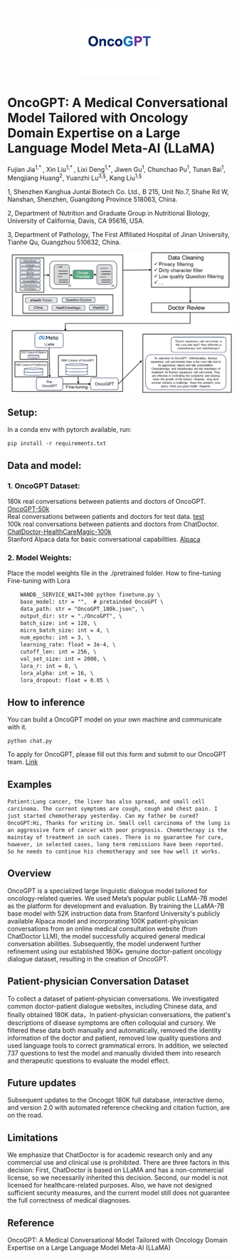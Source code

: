 <div align=center>
<img src="https://github.com/OncoGPT1/OncoGPT1/blob/main/fig/logo.png" width="180) height="105">  
</div>  

# **OncoGPT: A Medical Conversational Model Tailored with Oncology Domain Expertise on a Large Language Model Meta-AI (LLaMA)**
Fujian Jia<sup>1,* </sup>, Xin Liu<sup>1,* </sup>, Lixi Deng<sup>1,*</sup>, Jiwen Gu<sup>1</sup>, Chunchao Pu<sup>1</sup>, Tunan Bai<sup>1</sup>, Mengjiang Huang<sup>2</sup>, Yuanzhi Lu<sup>3,§</sup>, Kang Liu<sup>1,§</sup>  

1, Shenzhen Kanghua Juntai Biotech Co. Ltd., B 215, Unit No.7, Shahe Rd W, Nanshan, Shenzhen, Guangdong Province 518063, China.  

2, Department of Nutrition and Graduate Group in Nutritional Biology, University of California, Davis, CA 95616, USA.  

3, Department of Pathology, The First Affiliated Hospital of Jinan University, Tianhe Qu, Guangzhou 510632, China.  


![image](https://github.com/OncoGPT1/OncoGPT1/blob/main/fig/oncogpt.png)

## Setup:
In a conda env with pytorch available, run:  
```
pip install -r requirements.txt 
```

## Data and model:
### 1. OncoGPT Dataset:
180k real conversations between patients and doctors of OncoGPT. [OncoGPT-50k](https://github.com/OncoGPT1/OncoGPT1/blob/main/data/OncoGPT_demo.rar)  
Real conversations between patients and doctors for test data. [test](https://github.com/OncoGPT1/OncoGPT1/blob/main/data/test.json)    
100k real conversations between patients and doctors from ChatDoctor. [ChatDoctor-HealthCareMagic-100k](https://drive.google.com/file/d/1lyfqIwlLSClhgrCutWuEe_IACNq6XNUt/view?usp=sharing)  
Stanford Alpaca data for basic conversational capabilities. [Alpaca](https://github.com/OncoGPT1/OncoGPT1/blob/main/data/alpaca.json)  

### 2. Model Weights:
Place the model weights file in the ./pretrained folder.
How to fine-tuning
Fine-tuning with Lora

```
    WANDB__SERVICE_WAIT=300 python finetune.py \
    base_model: str = "",  # pretainded OncoGPT \
    data_path: str = "OncoGPT_180k.json", \
    output_dir: str = "./OncoGPT", \
    batch_size: int = 128, \
    micro_batch_size: int = 4, \
    num_epochs: int = 3, \
    learning_rate: float = 3e-4, \
    cutoff_len: int = 256, \
    val_set_size: int = 2000, \
    lora_r: int = 8, \
    lora_alpha: int = 16, \
    lora_dropout: float = 0.05 \
```

## How to inference
You can build a OncoGPT model on your own machine and communicate with it.  
``` 
python chat.py  
```  
To apply for OncoGPT, please fill out this form and submit to our OncoGPT team. [Link](https://forms.office.com/Pages/ResponsePage.aspx?id=DQSIkWdsW0yxEjajBLZtrQAAAAAAAAAAAAN__p2PsGBUQklCQTcwREZYTkhXV1JQUkZJRVQzQjMzUy4u)  

## Examples  
```
Patient:Lung cancer, the liver has also spread, and small cell carcinoma. The current symptoms are cough, cough and chest pain. I just started chemotherapy yesterday. Can my father be cured?  
OncoGPT:Hi, Thanks for writing in. Small cell carcinoma of the lung is an aggressive form of cancer with poor prognosis. Chemotherapy is the mainstay of treatment in such cases. There is no guarantee for cure, however, in selected cases, long term remissions have been reported. So he needs to continue his chemotherapy and see how well it works.  
```

## Overview
OncoGPT is a specialized large linguistic dialogue model tailored for oncology-related queries. We used Meta’s popular public LLaMA-7B model as the platform for development and evaluation. By training the LLaMA-7B base model with 52K instruction data from Stanford University's publicly available Alpaca model and incorporating 100K patient-physician conversations from an online medical consultation website (from ChatDoctor LLM), the model successfully acquired general medical conversation abilities. Subsequently, the model underwent further refinement using our established 180K+ genuine doctor-patient oncology dialogue dataset, resulting in the creation of OncoGPT.  

## Patient-physician Conversation Dataset
To collect a dataset of patient-physician conversations. We investigated common doctor-patient dialogue websites, including Chinese data, and finally obtained 180K data，In patient-physician conversations, the patient's descriptions of disease symptoms are often colloquial and cursory. We filtered these data both manually and automatically, removed the identity information of the doctor and patient, removed low quality questions and used language tools to correct grammatical errors. In addition, we selected 737 questions to test the model and manually divided them into research and therapeutic questions to evaluate the model effect.

## Future updates  
Subsequent updates to the Oncogpt 180K full database, interactive demo, and version 2.0 with automated reference checking and citation fuction, are on the road.

## Limitations
We emphasize that ChatDoctor is for academic research only and any commercial use and clinical use is prohibited. There are three factors in this decision: First, ChatDoctor is based on LLaMA and has a non-commercial license, so we necessarily inherited this decision. Second, our model is not licensed for healthcare-related purposes. Also, we have not designed sufficient security measures, and the current model still does not guarantee the full correctness of medical diagnoses.
## Reference
OncoGPT: A Medical Conversational Model Tailored with Oncology Domain Expertise on a Large Language Model Meta-AI (LLaMA)
